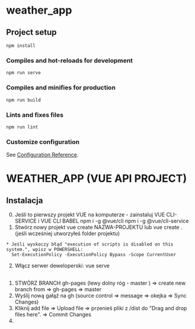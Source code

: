 # weather_app

## Project setup
```
npm install
```

### Compiles and hot-reloads for development
```
npm run serve
```

### Compiles and minifies for production
```
npm run build
```

### Lints and fixes files
```
npm run lint
```

### Customize configuration
See [Configuration Reference](https://cli.vuejs.org/config/).



# WEATHER_APP (VUE API PROJECT)
## Instalacja
  0. Jeśli to pierwszy projekt VUE na komputerze - zainstaluj VUE CLI-SERVICE i VUE CLI BABEL
    npm i -g @vue/cli
    npm i -g @vue/cli-service
  1. Stwórz nowy projekt
    vue create NAZWA-PROJEKTU
  lub
    vue create .
  (jeśli wcześniej utworzyłeś folder projektu)

    * Jeśli wyskoczy błąd "execution of scripts is disabled on this system.", wpisz w POWERSHELL:
      Set-ExecutionPolicy -ExecutionPolicy Bypass -Scope CurrentUser

  2. Włącz serwer deweloperski:
    vue serve

##
1. STWÓRZ BRANCH gh-pages (lewy dolny róg - master ) => create new branch from => gh-pages => master
2. Wyślij nową gałąź na gh (source control => message => okejka => Sync Changes)
3. Kliknij add file => Upload file => przenieś pliki z /dist do "Drag and drop files here". => Commit Changes
4. 